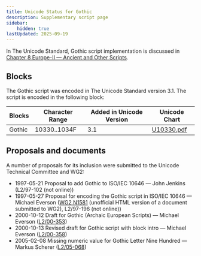 ```yaml
---
title: Unicode Status for Gothic
description: Supplementary script page
sidebar:
    hidden: true
lastUpdated: 2025-09-19
---
```


In The Unicode Standard, Gothic script implementation is discussed in [Chapter 8 Europe-II — Ancient and Other Scripts](https://www.unicode.org/versions/latest/core-spec/chapter-8/#G33932).

## Blocks

The Gothic script was encoded in The Unicode Standard version 3.1. The script is encoded in the following block:

| Blocks  |  Character Range  |  Added in Unicode Version  |  Unicode Chart  |
| ------- | ----------------- | -------------------------- | --------------- |
| Gothic |  10330..1034F  |  3.1  |  [U10330.pdf](http://www.unicode.org/charts/PDF/U10330.pdf)  |

## Proposals and documents

A number of proposals for its inclusion were submitted to the Unicode Technical Committee and WG2:
- 1997-05-21 Proposal to add Gothic to ISO/IEC 10646 — John Jenkins (L2/97-102  (not online))
- 1997-05-27 Proposal for encoding the Gothic script in ISO/IEC 10646 — Michael Everson ([WG2 N1581](http://www.evertype.com/standards/iso10646/plane-1/gt.html) (unofficial HTML version of a document submitted to WG2), L2/97-196 (not online))
- 2000-10-12 Draft for Gothic (Archaic European Scripts) — Michael Everson ([L2/00-353](http://www.unicode.org/cgi-bin/GetMatchingDocs.pl?L2/00-353))
- 2000-10-13 Revised draft for Gothic script with block intro — Michael Everson ([L2/00-358](http://www.unicode.org/cgi-bin/GetMatchingDocs.pl?L2/00-358))
- 2005-02-08 Missing numeric value for Gothic Letter Nine Hundred — Markus Scherer ([L2/05-068](http://www.unicode.org/cgi-bin/GetMatchingDocs.pl?L2/05-068))

